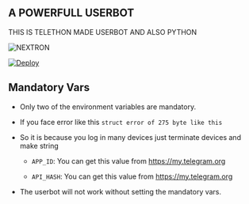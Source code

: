 ## A POWERFULL USERBOT 
THIS IS TELETHON MADE USERBOT AND ALSO PYTHON


![NEXTRON](https://telegra.ph/file/ada158c12209658274f0d.jpg)


 [![Deploy](https://www.herokucdn.com/deploy/button.svg)](https://heroku.com/deploy?template=https://github.com/majid-nex/NEXTRONBOT.git)
 
## Mandatory Vars

- Only two of the environment variables are mandatory.

- If you face error like this `struct error of 275 byte like this` 
- So it is because you log in many devices just terminate devices and make string

    - `APP_ID`:   You can get this value from https://my.telegram.org

    - `API_HASH`:   You can get this value from https://my.telegram.org

- The userbot will not work without setting the mandatory vars.
